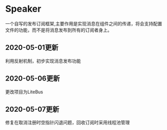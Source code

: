 # Speaker

一个自写的发布订阅框架,主要作用是实现消息在组件之间的传递，将会支持配置文件的功能，而不是将消息发布到所有的订阅者身上。

## 2020-05-01更新

利用反射机制，初步实现消息发布功能

## 2020-05-06更新

更改项目为LiteBus

## 2020-05-07更新

修复在取消注册时空指针闪退问题，回收订阅时采用线程池管理
